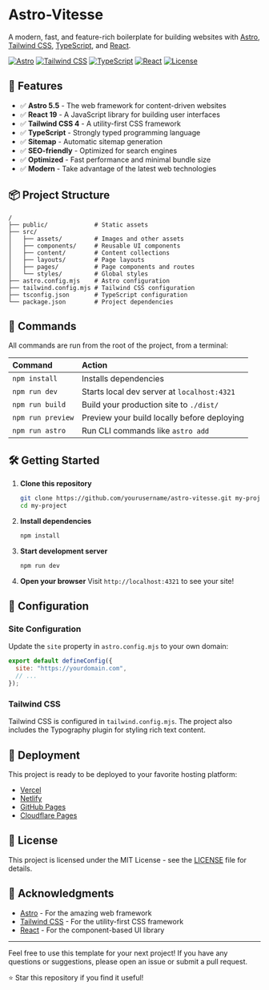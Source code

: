 # Astro-Vitesse

A modern, fast, and feature-rich boilerplate for building websites with [Astro](https://astro.build), [Tailwind CSS](https://tailwindcss.com), [TypeScript](https://www.typescriptlang.org), and [React](https://reactjs.org).

[![Astro](https://img.shields.io/badge/Astro-5.5.4-orange.svg)](https://astro.build)
[![Tailwind CSS](https://img.shields.io/badge/Tailwind-4.0.15-blue.svg)](https://tailwindcss.com)
[![TypeScript](https://img.shields.io/badge/TypeScript-Latest-blue.svg)](https://www.typescriptlang.org)
[![React](https://img.shields.io/badge/React-19.0.0-blue.svg)](https://reactjs.org)
[![License](https://img.shields.io/github/license/bastienyoussfi/astro-vitesse?color=success)](https://github.com/bastienyoussfi/astro-vitesse/blob/main/LICENSE)

## 🚀 Features

- ✅ **Astro 5.5** - The web framework for content-driven websites
- ✅ **React 19** - A JavaScript library for building user interfaces
- ✅ **Tailwind CSS 4** - A utility-first CSS framework
- ✅ **TypeScript** - Strongly typed programming language
- ✅ **Sitemap** - Automatic sitemap generation
- ✅ **SEO-friendly** - Optimized for search engines
- ✅ **Optimized** - Fast performance and minimal bundle size
- ✅ **Modern** - Take advantage of the latest web technologies

## 📦 Project Structure

```
/
├── public/             # Static assets
├── src/
│   ├── assets/         # Images and other assets
│   ├── components/     # Reusable UI components
│   ├── content/        # Content collections
│   ├── layouts/        # Page layouts
│   ├── pages/          # Page components and routes
│   └── styles/         # Global styles
├── astro.config.mjs    # Astro configuration
├── tailwind.config.mjs # Tailwind CSS configuration
├── tsconfig.json       # TypeScript configuration
└── package.json        # Project dependencies
```

## 🧞 Commands

All commands are run from the root of the project, from a terminal:

| Command           | Action                                      |
| :---------------- | :------------------------------------------ |
| `npm install`     | Installs dependencies                       |
| `npm run dev`     | Starts local dev server at `localhost:4321` |
| `npm run build`   | Build your production site to `./dist/`     |
| `npm run preview` | Preview your build locally before deploying |
| `npm run astro`   | Run CLI commands like `astro add`           |

## 🛠️ Getting Started

1. **Clone this repository**

   ```bash
   git clone https://github.com/yourusername/astro-vitesse.git my-project
   cd my-project
   ```

2. **Install dependencies**

   ```bash
   npm install
   ```

3. **Start development server**

   ```bash
   npm run dev
   ```

4. **Open your browser**
   Visit `http://localhost:4321` to see your site!

## 🔧 Configuration

### Site Configuration

Update the `site` property in `astro.config.mjs` to your own domain:

```js
export default defineConfig({
  site: "https://yourdomain.com",
  // ...
});
```

### Tailwind CSS

Tailwind CSS is configured in `tailwind.config.mjs`. The project also includes the Typography plugin for styling rich text content.

## 🚀 Deployment

This project is ready to be deployed to your favorite hosting platform:

- [Vercel](https://vercel.com)
- [Netlify](https://netlify.com)
- [GitHub Pages](https://pages.github.com)
- [Cloudflare Pages](https://pages.cloudflare.com)

## 📄 License

This project is licensed under the MIT License - see the [LICENSE](LICENSE) file for details.

## 🙏 Acknowledgments

- [Astro](https://astro.build) - For the amazing web framework
- [Tailwind CSS](https://tailwindcss.com) - For the utility-first CSS framework
- [React](https://reactjs.org) - For the component-based UI library

---

Feel free to use this template for your next project! If you have any questions or suggestions, please open an issue or submit a pull request.

⭐ Star this repository if you find it useful!
